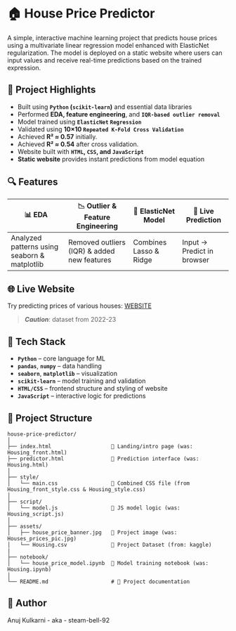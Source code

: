 # 🏠 House Price Predictor

A simple, interactive machine learning project that predicts house prices using a multivariate linear regression model enhanced with ElasticNet regularization. The model is deployed on a static website where users can input values and receive real-time predictions based on the trained expression.

## 📌 Project Highlights

- Built using **`Python` (`scikit-learn`)** and essential data libraries
- Performed **EDA, feature engineering**, and **`IQR-based outlier removal`**
- Model trained using **`ElasticNet` `Regression`**
- Validated using **10×10 `Repeated K-Fold Cross Validation`**
- Achieved **R² ≈ 0.57** initially.
- Achieved **R² ≈ 0.54** after cross validation.
- Website built with **`HTML`, `CSS`, and `JavaScript`**
- **Static website** provides instant predictions from model equation

## 🔍 Features

| 📊 EDA | 📉 Outlier & Feature Engineering | 🧠 ElasticNet Model | 🚀 Live Prediction |
|-------|------------------------------|-------------------|-----------------|
| Analyzed patterns using seaborn & matplotlib | Removed outliers (IQR) & added new features | Combines Lasso & Ridge | Input → Predict in browser |

## 🌐 Live Website
Try predicting prices of various houses: <a href='https://steam-bell-92.github.io/House-Price-Prediction/Housing_front.html'>WEBSITE</a><br>
> ***Caution***: dataset from 2022-23

## 🧰 Tech Stack

- **`Python`** – core language for ML
- **`pandas`**, **`numpy`** – data handling
- **`seaborn`**, **`matplotlib`** – visualization
- **`scikit-learn`** – model training and validation
- **`HTML/CSS`** – frontend structure and styling of website
- **`JavaScript`** – interactive logic for predictions

## 📁 Project Structure

```
house-price-predictor/
│
├── index.html                   🔹 Landing/intro page (was: Housing_front.html)
├── predictor.html               🔹 Prediction interface (was: Housing.html)
│
├── style/
│   └── main.css                 🔹 Combined CSS file (from Housing_front_style.css & Housing_style.css)
│
├── script/
│   └── model.js                 🔹 JS model logic (was: Housing_script.js)
│
├── assets/
│   ├── house_price_banner.jpg   🔹 Project image (was: Houses_prices_pic.jpg)                    
│   └── Housing.csv              🔹 Project Dataset (from: kaggle)    
|
├── notebook/
│   └── house_price_model.ipynb  🔹 Model training notebook (was: Housing.ipynb)
│
└── README.md                    # 🔹 Project documentation
```

## 👤 Author
Anuj Kulkarni - aka - steam-bell-92
